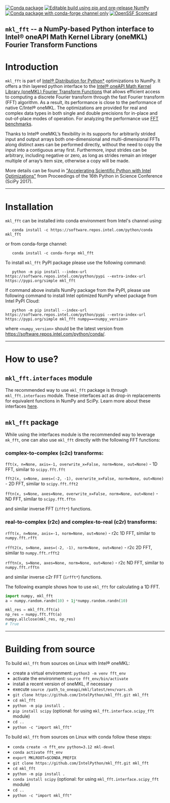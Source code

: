 [![Conda package](https://github.com/IntelPython/mkl_fft/actions/workflows/conda-package.yml/badge.svg)](https://github.com/IntelPython/mkl_fft/actions/workflows/conda-package.yml)
[![Editable build using pip and pre-release NumPy](https://github.com/IntelPython/mkl_fft/actions/workflows/build_pip.yaml/badge.svg)](https://github.com/IntelPython/mkl_fft/actions/workflows/build_pip.yaml)
[![Conda package with conda-forge channel only](https://github.com/IntelPython/mkl_fft/actions/workflows/conda-package-cf.yml/badge.svg)](https://github.com/IntelPython/mkl_fft/actions/workflows/conda-package-cf.yml)
[![OpenSSF Scorecard](https://api.securityscorecards.dev/projects/github.com/IntelPython/mkl_fft/badge)](https://securityscorecards.dev/viewer/?uri=github.com/IntelPython/mkl_fft)

## `mkl_fft` --  a NumPy-based Python interface to Intel® oneAPI Math Kernel Library (oneMKL) Fourier Transform Functions

# Introduction
`mkl_fft` is part of [Intel® Distribution for Python*](https://www.intel.com/content/www/us/en/developer/tools/oneapi/distribution-for-python.html) optimizations to NumPy.
It offers a thin layered python interface to the [Intel® oneAPI Math Kernel Library (oneMKL) Fourier Transform Functions](https://www.intel.com/content/www/us/en/docs/onemkl/developer-reference-c/2025-2/fourier-transform-functions.html) that allows efficient access to computing a discrete Fourier transform through the fast Fourier transform (FFT) algorithm. As a result, its performance is close to the performance of native C/Intel® oneMKL. The optimizations are provided for real and complex data types in both single and double precisions for in-place and out-of-place modes of operation. For analyzing the performance use [FFT benchmarks](https://github.com/intelpython/fft_benchmark).

Thanks to Intel® oneMKL’s flexibility in its supports for arbitrarily strided input and output arrays both one-dimensional and multi-dimensional FFTs along distinct axes can be performed directly, without the need to copy the input into a contiguous array first. Furthermore, input strides can be arbitrary, including negative or zero, as long as strides remain an integer multiple of array’s item size, otherwise a copy will be made.

More details can be found in ["Accelerating Scientific Python with Intel Optimizations"](https://proceedings.scipy.org/articles/shinma-7f4c6e7-00f) from Proceedings of the 16th Python in Science Conference (SciPy 2017).

---
# Installation
`mkl_fft` can be installed into conda environment from Intel's channel using:

```
   conda install -c https://software.repos.intel.com/python/conda mkl_fft
```

or from conda-forge channel:

```
   conda install -c conda-forge mkl_fft
```

To install `mkl_fft` PyPI package please use the following command:

```
   python -m pip install --index-url https://software.repos.intel.com/python/pypi --extra-index-url https://pypi.org/simple mkl_fft
```

If command above installs NumPy package from the PyPI, please use following command to install Intel optimized NumPy wheel package from Intel PyPI Cloud:

```
   python -m pip install --index-url https://software.repos.intel.com/python/pypi --extra-index-url https://pypi.org/simple mkl_fft numpy==<numpy_version>
```

where `<numpy_version>` should be the latest version from https://software.repos.intel.com/python/conda/.

---
# How to use?
## `mkl_fft.interfaces` module
The recommended way to use `mkl_fft` package is through `mkl_fft.interfaces` module. These interfaces act as drop-in replacements for equivalent functions in NumPy and SciPy. Learn more about these interfaces [here](https://github.com/IntelPython/mkl_fft/blob/master/mkl_fft/interfaces/README.md).

## `mkl_fft` package
While using the interfaces module is the recommended way to leverage `mk_fft`, one can also use `mkl_fft` directly with the following FFT functions:

### complex-to-complex (c2c) transforms:

`fft(x, n=None, axis=-1, overwrite_x=False, norm=None, out=None)` - 1D FFT, similar to `scipy.fft.fft`

`fft2(x, s=None, axes=(-2, -1), overwrite_x=False, norm=None, out=None)` - 2D FFT, similar to `scipy.fft.fft2`

`fftn(x, s=None, axes=None, overwrite_x=False, norm=None, out=None)` - ND FFT, similar to `scipy.fft.fftn`

and similar inverse FFT (`ifft*`) functions.

### real-to-complex (r2c) and complex-to-real (c2r) transforms:

`rfft(x, n=None, axis=-1, norm=None, out=None)` - r2c 1D FFT, similar to `numpy.fft.rfft`

`rfft2(x, s=None, axes=(-2, -1), norm=None, out=None)` - r2c 2D FFT, similar to `numpy.fft.rfft2`

`rfftn(x, s=None, axes=None, norm=None, out=None)` - r2c ND FFT, similar to `numpy.fft.rfftn`

and similar inverse c2r FFT (`irfft*`) functions.

The following example shows how to use `mkl_fft` for calculating a 1D FFT.

```python
import numpy, mkl_fft
a = numpy.random.randn(10) + 1j*numpy.random.randn(10)

mkl_res = mkl_fft.fft(a)
np_res = numpy.fft.fft(a)
numpy.allclose(mkl_res, np_res)
# True
```

---
# Building from source

To build `mkl_fft` from sources on Linux with Intel® oneMKL:
  - create a virtual environment: `python3 -m venv fft_env`
  - activate the environment: `source fft_env/bin/activate`
  - install a recent version of oneMKL, if necessary
  - execute `source /path_to_oneapi/mkl/latest/env/vars.sh`
  - `git clone https://github.com/IntelPython/mkl_fft.git mkl_fft`
  - `cd mkl_fft`
  - `python -m pip install .`
  - `pip install scipy` (optional: for using `mkl_fft.interface.scipy_fft` module)
  - `cd ..`
  - `python -c "import mkl_fft"`

To build `mkl_fft` from sources on Linux with conda follow these steps:
  - `conda create -n fft_env python=3.12 mkl-devel`
  - `conda activate fft_env`
  - `export MKLROOT=$CONDA_PREFIX`
  - `git clone https://github.com/IntelPython/mkl_fft.git mkl_fft`
  - `cd mkl_fft`
  - `python -m pip install .`
  - `conda install scipy` (optional: for using `mkl_fft.interface.scipy_fft` module)
  - `cd ..`
  - `python -c "import mkl_fft"`
